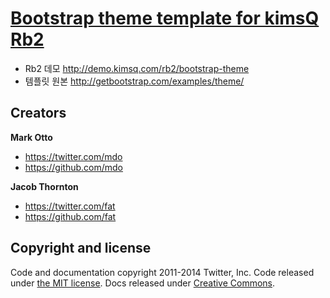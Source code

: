 # [Bootstrap theme template for kimsQ Rb2](http://kimsq.github.io/rb2-examples-bootstrap)


- Rb2 데모 <http://demo.kimsq.com/rb2/bootstrap-theme>
- 템플릿 원본 <http://getbootstrap.com/examples/theme/>



## Creators

**Mark Otto**

- <https://twitter.com/mdo>
- <https://github.com/mdo>

**Jacob Thornton**

- <https://twitter.com/fat>
- <https://github.com/fat>



## Copyright and license

Code and documentation copyright 2011-2014 Twitter, Inc. Code released under [the MIT license](LICENSE). Docs released under [Creative Commons](docs/LICENSE).